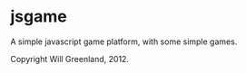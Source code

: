 jsgame
======

A simple javascript game platform, with some simple games.

Copyright Will Greenland, 2012.

